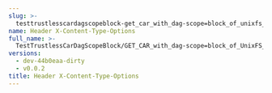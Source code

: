 ```yaml
---
slug: >-
  testtrustlesscardagscopeblock-get_car_with_dag-scope=block_of_unixfs_file_on_a_path_(format=car)-header_x-content-type-options
name: Header X-Content-Type-Options
full_name: >-
  TestTrustlessCarDagScopeBlock/GET_CAR_with_dag-scope=block_of_UnixFS_file_on_a_path_(format=car)/Header_X-Content-Type-Options
versions:
  - dev-44b0eaa-dirty
  - v0.0.2
title: Header X-Content-Type-Options
---
```


